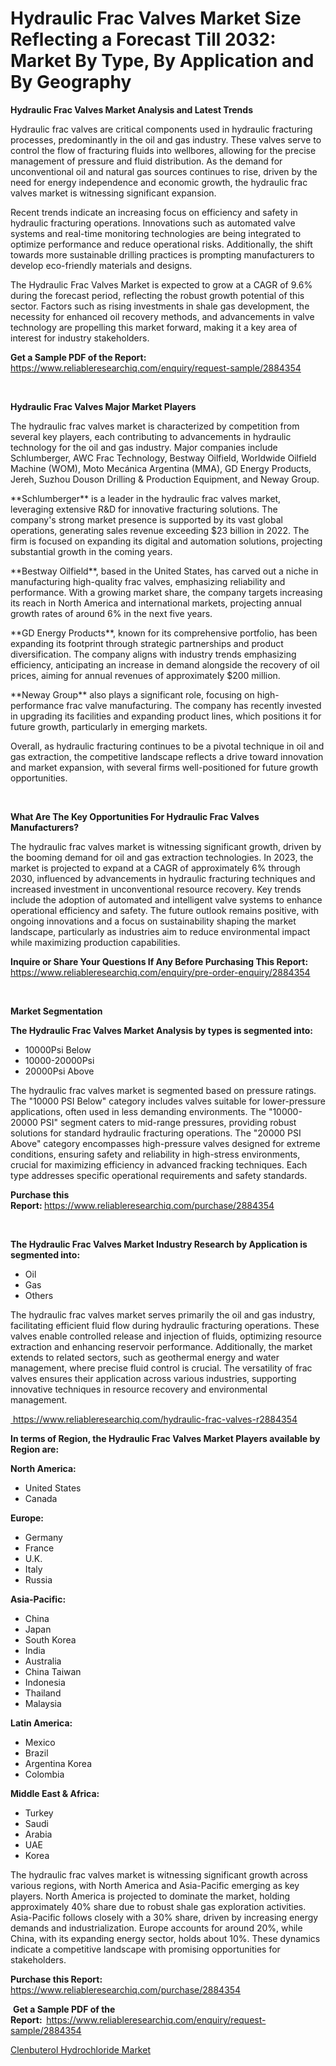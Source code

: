 <p><h1>Hydraulic Frac Valves Market Size Reflecting a Forecast Till 2032: Market By Type, By Application and By Geography</h1></p><p><strong>Hydraulic Frac Valves Market Analysis and Latest Trends</strong></p>
<p><p>Hydraulic frac valves are critical components used in hydraulic fracturing processes, predominantly in the oil and gas industry. These valves serve to control the flow of fracturing fluids into wellbores, allowing for the precise management of pressure and fluid distribution. As the demand for unconventional oil and natural gas sources continues to rise, driven by the need for energy independence and economic growth, the hydraulic frac valves market is witnessing significant expansion.</p><p>Recent trends indicate an increasing focus on efficiency and safety in hydraulic fracturing operations. Innovations such as automated valve systems and real-time monitoring technologies are being integrated to optimize performance and reduce operational risks. Additionally, the shift towards more sustainable drilling practices is prompting manufacturers to develop eco-friendly materials and designs.</p><p>The Hydraulic Frac Valves Market is expected to grow at a CAGR of 9.6% during the forecast period, reflecting the robust growth potential of this sector. Factors such as rising investments in shale gas development, the necessity for enhanced oil recovery methods, and advancements in valve technology are propelling this market forward, making it a key area of interest for industry stakeholders.</p></p>
<p><strong>Get a Sample PDF of the Report:&nbsp;</strong> <a href="https://www.reliableresearchiq.com/enquiry/request-sample/2884354?utm_campaign=3252&utm_medium=2&utm_source=Github&utm_content=ia&utm_term=13032025&utm_id=hydraulic-frac-valves">https://www.reliableresearchiq.com/enquiry/request-sample/2884354</a></p>
<p>&nbsp;</p>
<p><strong>Hydraulic Frac Valves Major Market Players</strong></p>
<p><p>The hydraulic frac valves market is characterized by competition from several key players, each contributing to advancements in hydraulic technology for the oil and gas industry. Major companies include Schlumberger, AWC Frac Technology, Bestway Oilfield, Worldwide Oilfield Machine (WOM), Moto Mecánica Argentina (MMA), GD Energy Products, Jereh, Suzhou Douson Drilling & Production Equipment, and Neway Group.</p><p>**Schlumberger** is a leader in the hydraulic frac valves market, leveraging extensive R&D for innovative fracturing solutions. The company's strong market presence is supported by its vast global operations, generating sales revenue exceeding $23 billion in 2022. The firm is focused on expanding its digital and automation solutions, projecting substantial growth in the coming years.</p><p>**Bestway Oilfield**, based in the United States, has carved out a niche in manufacturing high-quality frac valves, emphasizing reliability and performance. With a growing market share, the company targets increasing its reach in North America and international markets, projecting annual growth rates of around 6% in the next five years.</p><p>**GD Energy Products**, known for its comprehensive portfolio, has been expanding its footprint through strategic partnerships and product diversification. The company aligns with industry trends emphasizing efficiency, anticipating an increase in demand alongside the recovery of oil prices, aiming for annual revenues of approximately $200 million.</p><p>**Neway Group** also plays a significant role, focusing on high-performance frac valve manufacturing. The company has recently invested in upgrading its facilities and expanding product lines, which positions it for future growth, particularly in emerging markets.</p><p>Overall, as hydraulic fracturing continues to be a pivotal technique in oil and gas extraction, the competitive landscape reflects a drive toward innovation and market expansion, with several firms well-positioned for future growth opportunities.</p></p>
<p>&nbsp;</p>
<p><strong>What Are The Key Opportunities For Hydraulic Frac Valves Manufacturers?</strong></p>
<p><p>The hydraulic frac valves market is witnessing significant growth, driven by the booming demand for oil and gas extraction technologies. In 2023, the market is projected to expand at a CAGR of approximately 6% through 2030, influenced by advancements in hydraulic fracturing techniques and increased investment in unconventional resource recovery. Key trends include the adoption of automated and intelligent valve systems to enhance operational efficiency and safety. The future outlook remains positive, with ongoing innovations and a focus on sustainability shaping the market landscape, particularly as industries aim to reduce environmental impact while maximizing production capabilities.</p></p>
<p><strong>Inquire or Share Your Questions If Any Before Purchasing This Report:</strong> <a href="https://www.reliableresearchiq.com/enquiry/pre-order-enquiry/2884354?utm_campaign=3252&utm_medium=2&utm_source=Github&utm_content=ia&utm_term=13032025&utm_id=hydraulic-frac-valves">https://www.reliableresearchiq.com/enquiry/pre-order-enquiry/2884354</a></p>
<p>&nbsp;</p>
<p><strong>Market Segmentation</strong></p>
<p><strong>The Hydraulic Frac Valves Market Analysis by types is segmented into:</strong></p>
<p><ul><li>10000Psi Below</li><li>10000-20000Psi</li><li>20000Psi Above</li></ul></p>
<p><p>The hydraulic frac valves market is segmented based on pressure ratings. The "10000 PSI Below" category includes valves suitable for lower-pressure applications, often used in less demanding environments. The "10000-20000 PSI" segment caters to mid-range pressures, providing robust solutions for standard hydraulic fracturing operations. The "20000 PSI Above" category encompasses high-pressure valves designed for extreme conditions, ensuring safety and reliability in high-stress environments, crucial for maximizing efficiency in advanced fracking techniques. Each type addresses specific operational requirements and safety standards.</p></p>
<p><strong>Purchase this Report:&nbsp;</strong><a href="https://www.reliableresearchiq.com/purchase/2884354?utm_campaign=3252&utm_medium=2&utm_source=Github&utm_content=ia&utm_term=13032025&utm_id=hydraulic-frac-valves">https://www.reliableresearchiq.com/purchase/2884354</a></p>
<p>&nbsp;</p>
<p><strong>The Hydraulic Frac Valves Market Industry Research by Application is segmented into:</strong></p>
<p><ul><li>Oil</li><li>Gas</li><li>Others</li></ul></p>
<p><p>The hydraulic frac valves market serves primarily the oil and gas industry, facilitating efficient fluid flow during hydraulic fracturing operations. These valves enable controlled release and injection of fluids, optimizing resource extraction and enhancing reservoir performance. Additionally, the market extends to related sectors, such as geothermal energy and water management, where precise fluid control is crucial. The versatility of frac valves ensures their application across various industries, supporting innovative techniques in resource recovery and environmental management.</p></p>
<p><a href="https://www.reliableresearchiq.com/hydraulic-frac-valves-r2884354?utm_campaign=3252&utm_medium=2&utm_source=Github&utm_content=ia&utm_term=13032025&utm_id=hydraulic-frac-valves">&nbsp;https://www.reliableresearchiq.com/hydraulic-frac-valves-r2884354</a></p>
<p><strong>In terms of Region, the Hydraulic Frac Valves Market Players available by Region are:</strong></p>
<p>
    <p> <strong> North America: </strong>
        <ul>
            <li>United States</li>
            <li>Canada</li>
        </ul>
        </p> 
    <p> <strong> Europe: </strong>
        <ul>
            <li>Germany</li>
            <li>France</li>
            <li>U.K.</li>
            <li>Italy</li>
            <li>Russia</li>
        </ul>
        </p> 
    <p> <strong> Asia-Pacific: </strong>
        <ul>
            <li>China</li>
            <li>Japan</li>
            <li>South Korea</li>
            <li>India</li>
            <li>Australia</li>
            <li>China Taiwan</li>
            <li>Indonesia</li>
            <li>Thailand</li>
            <li>Malaysia</li>
        </ul>
        </p> 
    <p> <strong> Latin America: </strong>
        <ul>
            <li>Mexico</li>
            <li>Brazil</li>
            <li>Argentina Korea</li>
            <li>Colombia</li>
        </ul>
        </p> 
    <p> <strong> Middle East & Africa: </strong>
        <ul>
            <li>Turkey</li>
            <li>Saudi</li>
            <li>Arabia</li>
            <li>UAE</li>
            <li>Korea</li>
        </ul>
    </p>
    </p>
<p><p>The hydraulic frac valves market is witnessing significant growth across various regions, with North America and Asia-Pacific emerging as key players. North America is projected to dominate the market, holding approximately 40% share due to robust shale gas exploration activities. Asia-Pacific follows closely with a 30% share, driven by increasing energy demands and industrialization. Europe accounts for around 20%, while China, with its expanding energy sector, holds about 10%. These dynamics indicate a competitive landscape with promising opportunities for stakeholders.</p></p>
<p><strong>Purchase this Report: </strong><a href="https://www.reliableresearchiq.com/purchase/2884354?utm_campaign=3252&utm_medium=2&utm_source=Github&utm_content=ia&utm_term=13032025&utm_id=hydraulic-frac-valves">https://www.reliableresearchiq.com/purchase/2884354</a></p>
<p>&nbsp;<strong>Get a Sample PDF of the Report:&nbsp;&nbsp;</strong><a href="https://www.reliableresearchiq.com/enquiry/request-sample/2884354?utm_campaign=3252&utm_medium=2&utm_source=Github&utm_content=ia&utm_term=13032025&utm_id=hydraulic-frac-valves">https://www.reliableresearchiq.com/enquiry/request-sample/2884354</a></p>
<p><strong></strong></p>
<p><p><a href="https://github.com/ugurgyuri/Market-Research-Report-List-1/blob/main/clenbuterol-hydrochloride-market.md?utm_campaign=3252&utm_medium=2&utm_source=Github&utm_content=ia&utm_term=13032025&utm_id=hydraulic-frac-valves">Clenbuterol Hydrochloride Market</a></p></p>